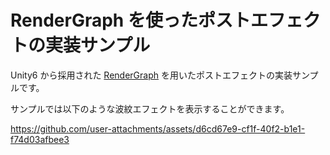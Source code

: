 # RenderGraph を使ったポストエフェクトの実装サンプル

Unity6 から採用された [RenderGraph](https://docs.unity3d.com/ja/Packages/com.unity.render-pipelines.core@10.7/manual/render-graph-fundamentals.html) を用いたポストエフェクトの実装サンプルです。

サンプルでは以下のような波紋エフェクトを表示することができます。

https://github.com/user-attachments/assets/d6cd67e9-cf1f-40f2-b1e1-f74d03afbee3

